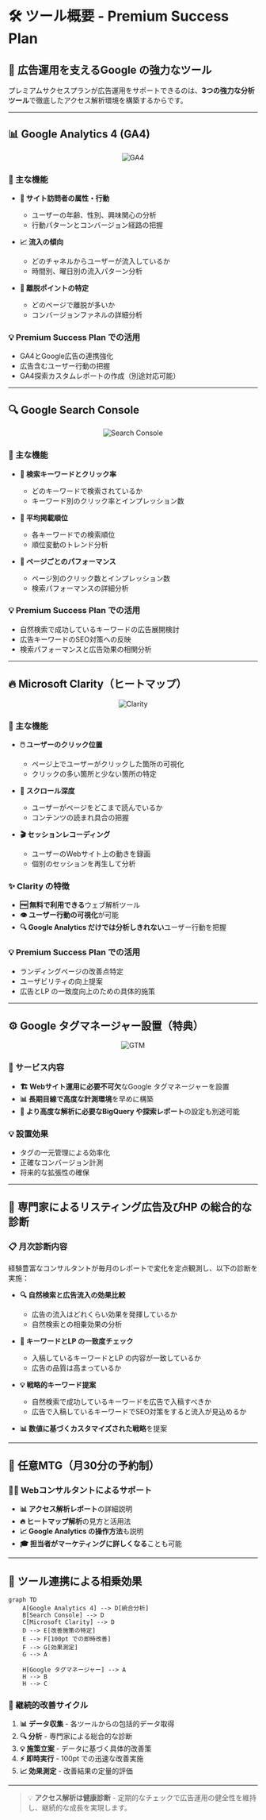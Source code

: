 # 🛠️ ツール概要 - Premium Success Plan

## 🚀 広告運用を支えるGoogle の強力なツール

プレミアムサクセスプランが広告運用をサポートできるのは、**3つの強力な分析ツール**で徹底したアクセス解析環境を構築するからです。

---

## 📊 Google Analytics 4 (GA4)

<div align="center">
  <img src="https://img.shields.io/badge/Google_Analytics_4-E37400?style=for-the-badge&logo=google-analytics&logoColor=white" alt="GA4">
</div>

### 🎯 主な機能
- **👥 サイト訪問者の属性・行動**
  - ユーザーの年齢、性別、興味関心の分析
  - 行動パターンとコンバージョン経路の把握

- **📈 流入の傾向**
  - どのチャネルからユーザーが流入しているか
  - 時間別、曜日別の流入パターン分析

- **🚪 離脱ポイントの特定**
  - どのページで離脱が多いか
  - コンバージョンファネルの詳細分析

### 💡 Premium Success Plan での活用
- GA4とGoogle広告の連携強化
- 広告含むユーザー行動の把握
- GA4探索カスタムレポートの作成（別途対応可能）

---

## 🔍 Google Search Console

<div align="center">
  <img src="https://img.shields.io/badge/Search_Console-458CF5?style=for-the-badge&logo=google&logoColor=white" alt="Search Console">
</div>

### 🎯 主な機能
- **🔑 検索キーワードとクリック率**
  - どのキーワードで検索されているか
  - キーワード別のクリック率とインプレッション数

- **📍 平均掲載順位**
  - 各キーワードでの検索順位
  - 順位変動のトレンド分析

- **📄 ページごとのパフォーマンス**
  - ページ別のクリック数とインプレッション数
  - 検索パフォーマンスの詳細分析

### 💡 Premium Success Plan での活用
- 自然検索で成功しているキーワードの広告展開検討
- 広告キーワードのSEO対策への反映
- 検索パフォーマンスと広告効果の相関分析

---

## 🔥 Microsoft Clarity（ヒートマップ）

<div align="center">
  <img src="https://img.shields.io/badge/Microsoft_Clarity-0078D4?style=for-the-badge&logo=microsoft&logoColor=white" alt="Clarity">
</div>

### 🎯 主な機能
- **🖱️ ユーザーのクリック位置**
  - ページ上でユーザーがクリックした箇所の可視化
  - クリックの多い箇所と少ない箇所の特定

- **📏 スクロール深度**
  - ユーザーがページをどこまで読んでいるか
  - コンテンツの読まれ具合の把握

- **🎬 セッションレコーディング**
  - ユーザーのWebサイト上の動きを録画
  - 個別のセッションを再生して分析

### ✨ Clarity の特徴
- **🆓 無料で利用できる**ウェブ解析ツール
- **👁️ ユーザー行動の可視化**が可能
- **🔍 Google Analytics だけでは分析しきれない**ユーザー行動を把握

### 💡 Premium Success Plan での活用
- ランディングページの改善点特定
- ユーザビリティの向上提案
- 広告とLP の一致度向上のための具体的施策

---

## ⚙️ Google タグマネージャー設置（特典）

<div align="center">
  <img src="https://img.shields.io/badge/Tag_Manager-4285F4?style=for-the-badge&logo=google&logoColor=white" alt="GTM">
</div>

### 🎯 サービス内容
- **🏗️ Webサイト運用に必要不可欠**なGoogle タグマネージャーを設置
- **📊 長期目線で高度な計測環境**を早めに構築
- **🔧 より高度な解析に必要なBigQuery や探索レポート**の設定も別途可能

### 💡 設置効果
- タグの一元管理による効率化
- 正確なコンバージョン計測
- 将来的な拡張性の確保

---

## 🎯 専門家によるリスティング広告及びHP の総合的な診断

### 📋 月次診断内容

経験豊富なコンサルタントが毎月のレポートで変化を定点観測し、以下の診断を実施：

- **🔍 自然検索と広告流入の効果比較**
  - 広告の流入はどれくらい効果を発揮しているか
  - 自然検索との相乗効果の分析

- **🎯 キーワードとLP の一致度チェック**
  - 入稿しているキーワードとLP の内容が一致しているか
  - 広告の品質は高まっているか

- **💡 戦略的キーワード提案**
  - 自然検索で成功しているキーワードを広告で入稿すべきか
  - 広告で入稿しているキーワードでSEO対策をすると流入が見込めるか

- **📊 数値に基づくカスタマイズされた戦略**を提案

---

## 🤝 任意MTG（月30分の予約制）

### 👨‍💼 Webコンサルタントによるサポート
- **📊 アクセス解析レポート**の詳細説明
- **🔥 ヒートマップ解析**の見方と活用法
- **📈 Google Analytics の操作方法**も説明
- **🎓 担当者がマーケティングに詳しくなる**ことも可能

---

## 🎯 ツール連携による相乗効果

```mermaid
graph TD
    A[Google Analytics 4] --> D[統合分析]
    B[Search Console] --> D
    C[Microsoft Clarity] --> D
    D --> E[改善施策の特定]
    E --> F[100pt での即時改善]
    F --> G[効果測定]
    G --> A
    
    H[Google タグマネージャー] --> A
    H --> B
    H --> C
```

### 🔄 継続的改善サイクル
1. **📊 データ収集** - 各ツールからの包括的データ取得
2. **🔍 分析** - 専門家による総合的な診断
3. **💡 施策立案** - データに基づく具体的改善策
4. **⚡ 即時実行** - 100pt での迅速な改善実施
5. **📈 効果測定** - 改善結果の定量的評価

---

> 💡 **アクセス解析は健康診断** - 定期的なチェックで広告運用の健全性を維持し、継続的な成長を実現します。